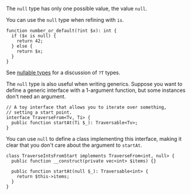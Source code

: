The `null` type has only one possible value, the value `null`.

You can use the `null` type when refining with `is`.

```Hack
function number_or_default(?int $x): int {
  if ($x is null) {
    return 42;
  } else {
    return $x;
  }
}
```

See [nullable types](../types/nullable-types.md) for a discussion of `?T`
types.

The `null` type is also useful when writing generics. Suppose you want
to define a generic interface with a 1-argument function, but some
instances don't need an argument.

```Hack file:traversefrom.hack
// A toy interface that allows you to iterate over something,
// setting a start point.
interface TraverseFrom<Tv, Ti> {
  public function startAt(Ti $_): Traversable<Tv>;
}
```

You can use `null` to define a class implementing this interface,
making it clear that you don't care about the argument to `startAt`.


```Hack file:traversefrom.hack
class TraverseIntsFromStart implements TraverseFrom<int, null> {
  public function __construct(private vec<int> $items) {}

  public function startAt(null $_): Traversable<int> {
    return $this->items;
  }
}
```
